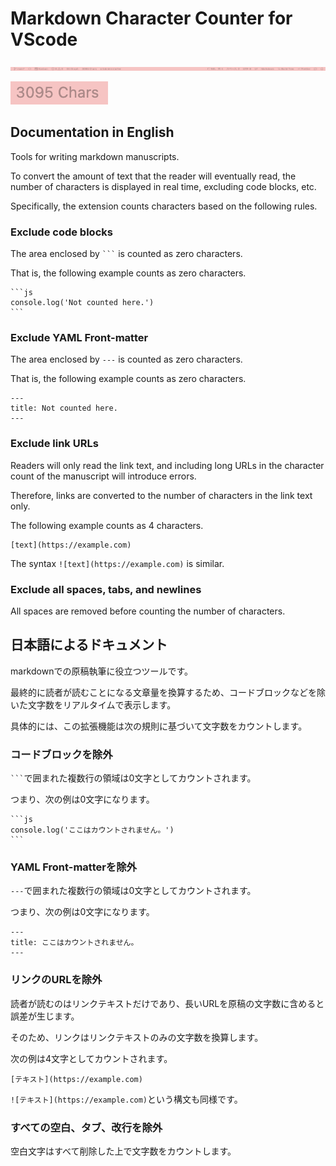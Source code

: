 # Markdown Character Counter for VScode

![Screenshots：status bar](https://raw.githubusercontent.com/tetracalibers/vscode-manuscript-char-counter/main/img/statusbar.png)

![Screenshots：3095 Chars](https://raw.githubusercontent.com/tetracalibers/vscode-manuscript-char-counter/main/img/3095chars.png)

## Documentation in English

Tools for writing markdown manuscripts.

To convert the amount of text that the reader will eventually read, the number of characters is displayed in real time, excluding code blocks, etc.

Specifically, the extension counts characters based on the following rules.

### Exclude code blocks

The area enclosed by <code>```</code> is counted as zero characters.

That is, the following example counts as zero characters.

<pre>
<code>```js
console.log('Not counted here.')
```</code>
</pre>

### Exclude YAML Front-matter

The area enclosed by `---` is counted as zero characters.

That is, the following example counts as zero characters.

```
---
title: Not counted here.
---
```

### Exclude link URLs

Readers will only read the link text, and including long URLs in the character count of the manuscript will introduce errors.

Therefore, links are converted to the number of characters in the link text only.

The following example counts as 4 characters.

```
[text](https://example.com)
```

The syntax `![text](https://example.com)` is similar.

### Exclude all spaces, tabs, and newlines

All spaces are removed before counting the number of characters.

## 日本語によるドキュメント

markdownでの原稿執筆に役立つツールです。

最終的に読者が読むことになる文章量を換算するため、コードブロックなどを除いた文字数をリアルタイムで表示します。

具体的には、この拡張機能は次の規則に基づいて文字数をカウントします。

### コードブロックを除外

<code>```</code>で囲まれた複数行の領域は0文字としてカウントされます。

つまり、次の例は0文字になります。

<pre>
<code>```js
console.log('ここはカウントされません。')
```</code>
</pre>

### YAML Front-matterを除外

`---`で囲まれた複数行の領域は0文字としてカウントされます。

つまり、次の例は0文字になります。

```
---
title: ここはカウントされません。
---
```

### リンクのURLを除外

読者が読むのはリンクテキストだけであり、長いURLを原稿の文字数に含めると誤差が生じます。

そのため、リンクはリンクテキストのみの文字数を換算します。

次の例は4文字としてカウントされます。

```
[テキスト](https://example.com)
```

`![テキスト](https://example.com)`という構文も同様です。

### すべての空白、タブ、改行を除外

空白文字はすべて削除した上で文字数をカウントします。